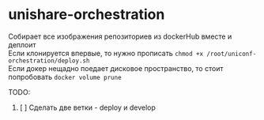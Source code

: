 # unishare-orchestration

Cобирает все изображения репозиториев из dockerHub вместе и деплоит  
Если клонируется впервые, то нужно прописать `chmod +x /root/uniconf-orchestration/deploy.sh`  
Если докер нещадно поедает дисковое пространство, то стоит попробовать `docker volume prune`  

TODO:
1. [ ] Сделать две ветки - deploy и develop
